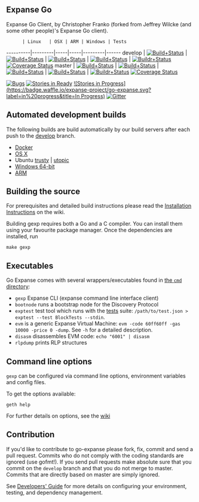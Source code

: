 ## Expanse Go

Expanse Go Client, by Christopher Franko (forked from Jeffrey Wilcke (and some other people)'s Expanse Go client).

          | Linux   | OSX | ARM | Windows | Tests
----------|---------|-----|-----|---------|------
develop   | [![Build+Status](https://build.ethdev.com/buildstatusimage?builder=Linux%20Go%20develop%20branch)](https://build.ethdev.com/builders/Linux%20Go%20develop%20branch/builds/-1) | [![Build+Status](https://build.ethdev.com/buildstatusimage?builder=Linux%20Go%20develop%20branch)](https://build.ethdev.com/builders/OSX%20Go%20develop%20branch/builds/-1) | [![Build+Status](https://build.ethdev.com/buildstatusimage?builder=ARM%20Go%20develop%20branch)](https://build.ethdev.com/builders/ARM%20Go%20develop%20branch/builds/-1) | [![Build+Status](https://build.ethdev.com/buildstatusimage?builder=Windows%20Go%20develop%20branch)](https://build.ethdev.com/builders/Windows%20Go%20develop%20branch/builds/-1) | [![Buildr+Status](https://travis-ci.org/expanse-project/go-expanse.svg?branch=develop)](https://travis-ci.org/expanse/go-expanse) [![Coverage Status](https://coveralls.io/repos/expanse-project/go-expanse/badge.svg?branch=develop)](https://coveralls.io/r/expanse/go-expanse?branch=develop)
master    | [![Build+Status](https://build.ethdev.com/buildstatusimage?builder=Linux%20Go%20master%20branch)](https://build.ethdev.com/builders/Linux%20Go%20master%20branch/builds/-1) | [![Build+Status](https://build.ethdev.com/buildstatusimage?builder=OSX%20Go%20master%20branch)](https://build.ethdev.com/builders/OSX%20Go%20master%20branch/builds/-1) | [![Build+Status](https://build.ethdev.com/buildstatusimage?builder=ARM%20Go%20master%20branch)](https://build.ethdev.com/builders/ARM%20Go%20master%20branch/builds/-1) | [![Build+Status](https://build.ethdev.com/buildstatusimage?builder=Windows%20Go%20master%20branch)](https://build.ethdev.com/builders/Windows%20Go%20master%20branch/builds/-1) | [![Buildr+Status](https://travis-ci.org/expanse-project/go-expanse.svg?branch=master)](https://travis-ci.org/expanse-project/go-expanse) [![Coverage Status](https://coveralls.io/repos/expanse-project/go-expanse/badge.svg?branch=master)](https://coveralls.io/r/expanse-project/go-expanse?branch=master)

[![Bugs](https://badge.waffle.io/expanse-project/go-expanse.png?label=bug&title=Bugs)](https://waffle.io/expanse/go-expanse)
[![Stories in Ready](https://badge.waffle.io/expanse-project/go-expanse.png?label=ready&title=Ready)](https://waffle.io/expanse/go-expanse)
[![Stories in Progress](https://badge.waffle.io/expanse-project/go-expanse.svg?label=in%20progress&title=In Progress)](http://waffle.io/expanse/go-expanse)
[![Gitter](https://badges.gitter.im/Join%20Chat.svg)](https://gitter.im/expanse/go-expanse?utm_source=badge&utm_medium=badge&utm_campaign=pr-badge)

## Automated development builds

The following builds are build automatically by our build servers after each push to the [develop](https://github.com/expanse-project/go-expanse/tree/develop) branch.

* [Docker](https://registry.hub.docker.com/u/expanse/go-expanse/)
* [OS X](http://build.ethdev.com/builds/OSX%20Go%20develop%20branch/Mist-OSX-latest.dmg)
* Ubuntu
  [trusty](https://build.ethdev.com/builds/Linux%20Go%20develop%20deb%20i386-trusty/latest/) |
  [utopic](https://build.ethdev.com/builds/Linux%20Go%20develop%20deb%20i386-utopic/latest/)
* [Windows 64-bit](https://build.ethdev.com/builds/Windows%20Go%20develop%20branch/Gexp-Win64-latest.zip)
* [ARM](https://build.ethdev.com/builds/ARM%20Go%20develop%20branch/gexp-ARM-latest.tar.bz2)

## Building the source

For prerequisites and detailed build instructions please read the
[Installation Instructions](https://github.com/expanse-project/go-expanse/wiki/Building-Expanse)
on the wiki.

Building gexp requires both a Go and a C compiler.
You can install them using your favourite package manager.
Once the dependencies are installed, run

    make gexp

## Executables

Go Expanse comes with several wrappers/executables found in
[the `cmd` directory](https://github.com/expanse-project/go-expanse/tree/develop/cmd):

* `gexp` Expanse CLI (expanse command line interface client)
* `bootnode` runs a bootstrap node for the Discovery Protocol
* `exptest` test tool which runs with the [tests](https://github.com/expanse-project/tests) suite:
  `/path/to/test.json > exptest --test BlockTests --stdin`.
* `evm` is a generic Expanse Virtual Machine: `evm -code 60ff60ff -gas
  10000 -price 0 -dump`. See `-h` for a detailed description.
* `disasm` disassembles EVM code: `echo "6001" | disasm`
* `rlpdump` prints RLP structures

## Command line options

`gexp` can be configured via command line options, environment variables and config files.

To get the options available:

    geth help

For further details on options, see the [wiki](https://github.com/expanse-project/go-expanse/wiki/Command-Line-Options)

## Contribution

If you'd like to contribute to go-expanse please fork, fix, commit and
send a pull request. Commits who do not comply with the coding standards
are ignored (use gofmt!). If you send pull requests make absolute sure that you
commit on the `develop` branch and that you do not merge to master.
Commits that are directly based on master are simply ignored.

See [Developers' Guide](https://github.com/expanse-project/go-expanse/wiki/Developers'-Guide)
for more details on configuring your environment, testing, and
dependency management.

